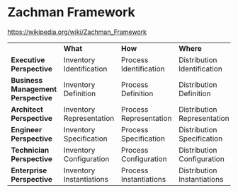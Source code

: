 # Zachman Framework

https://wikipedia.org/wiki/Zachman_Framework

<table>
<tr>
<td></td>
<td><b>What</b></td>
<td><b>How</b></td>
<td><b>Where</b></td>
<td><b>Who</b></td>
<td><b>When</b></td>
<td><b>Why</b></td>
</tr>
<tr>
<td><b>Executive Perspective</b></td>
<td>Inventory Identification</td>
<td>Process Identification</td>
<td>Distribution Identification</td>
<td>Responsibility Identification</td>
<td>Timing Identification</td>
<td>Motivation Identification</td>
</tr>
<tr>
<td><b>Business Management Perspective</b></td>
<td>Inventory Definition</td>
<td>Process Definition</td>
<td>Distribution Definition</td>
<td>Responsibility Definition</td>
<td>Timing Definition</td>
<td>Motivation Definition</td>
</tr>
<tr>
<td><b>Architect Perspective</b></td>
<td>Inventory Representation</td>
<td>Process Representation</td>
<td>Distribution Representation</td>
<td>Responsibility Representation</td>
<td>Timing Representation</td>
<td>Motivation Representation</td>
</tr>
<tr>
<td><b>Engineer Perspective</b></td>
<td>Inventory Specification</td>
<td>Process Specification</td>
<td>Distribution Specification</td>
<td>Responsibility Specification</td>
<td>Timing Specification</td>
<td>Motivation Specification</td>
</tr>
<tr>
<td><b>Technician Perspective</b></td>
<td>Inventory Configuration</td>
<td>Process Configuration</td>
<td>Distribution Configuration</td>
<td>Responsibility Configuration</td>
<td>Timing Configuration</td>
<td>Motivation Configuration</td>
</tr>
<tr>
<td><b>Enterprise Perspective</b></td>
<td>Inventory Instantiations</td>
<td>Process Instantiations</td>
<td>Distribution Instantiations</td>
<td>Responsibility Instantiations</td>
<td>Timing Instantiations</td>
<td>Motivation Instantiations</td>
</tr>
</table>